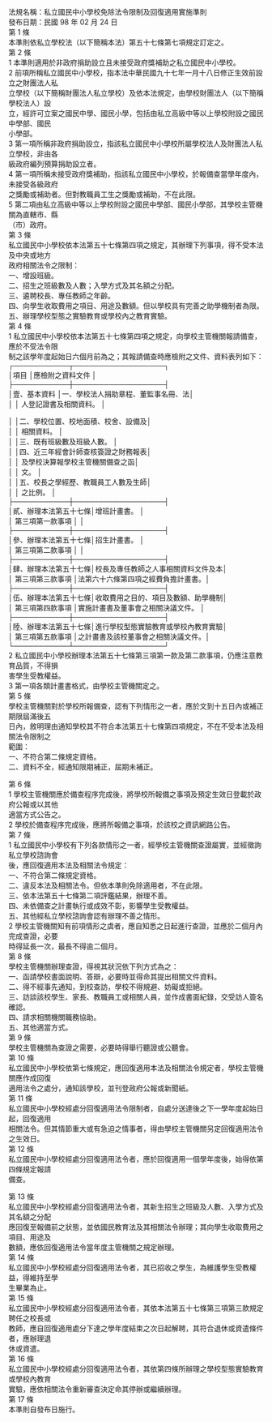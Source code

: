 法規名稱：私立國民中小學校免除法令限制及回復適用實施準則  
發布日期：民國 98 年 02 月 24 日  
第 1 條  
本準則依私立學校法（以下簡稱本法）第五十七條第七項規定訂定之。  
第 2 條  
1 本準則適用於非政府捐助設立且未接受政府獎補助之私立國民中小學校。  
2 前項所稱私立國民中小學校，指本法中華民國九十七年一月十八日修正生效前設立之財團法人私  
立學校（以下簡稱財團法人私立學校）及依本法規定，由學校財團法人（以下簡稱學校法人）設  
立，經許可立案之國民中學、國民小學，包括由私立高級中等以上學校附設之國民中學部、國民  
小學部。  
3 第一項所稱非政府捐助設立，指該私立國民中小學校所屬學校法人及財團法人私立學校，非由各  
級政府編列預算捐助設立者。  
4 第一項所稱未接受政府獎補助，指該私立國民中小學校，於報備查當學年度內，未接受各級政府  
之獎勵或補助者。但對教職員工生之獎勵或補助，不在此限。  
5 第二項由私立高級中等以上學校附設之國民中學部、國民小學部，其學校主管機關為直轄市、縣  
（市）政府。  
第 3 條  
私立國民中小學校依本法第五十七條第四項之規定，其辦理下列事項，得不受本法及中央或地方  
政府相關法令之限制：  
一、增設班級。  
二、招生之班級數及人數；入學方式及其名額之分配。  
三、遴聘校長、專任教師之年齡。  
四、向學生收取費用之項目、用途及數額。但以學校具有完善之助學機制者為限。  
五、辦理學校型態之實驗教育或學校內之教育實驗。  
第 4 條  
1 私立國民中小學校依本法第五十七條第四項之規定，向學校主管機關報請備查，應於不受法令限  
制之該學年度起始日六個月前為之；其報請備查時應檢附之文件、資料表列如下：  
┌───────────┬──────────────────┐  
│項目 │應檢附之資料文件 │  
├───────────┼──────────────────┤  
│壹、基本資料 │一、學校法人捐助章程、董監事名冊、法│  
│ │ 人登記證書及相關資料。 │  


│ │二、學校位置、校地面積、校舍、設備及│  
│ │ 相關資料。 │  
│ │三、既有班級數及班級人數。 │  
│ │四、近三年經會計師查核簽證之財務報表│  
│ │ 及學校決算報學校主管機關備查之函│  
│ │ 文。 │  
│ │五、校長之學經歷、教職員工人數及生師│  
│ │ 之比例。 │  
├───────────┼──────────────────┤  
│貳、辦理本法第五十七條│增班計畫書。 │  
│ 第三項第一款事項 │ │  
├───────────┼──────────────────┤  
│參、辦理本法第五十七條│招生計畫書。 │  
│ 第三項第二款事項 │ │  
├───────────┼──────────────────┤  
│肆、辦理本法第五十七條│校長及專任教師之人事相關資料文件及本│  
│ 第三項第三款事項 │法第六十六條第四項之經費負擔計畫書。│  
├───────────┼──────────────────┤  
│伍、辦理本法第五十七條│收取費用之目的、項目及數額、助學機制│  
│ 第三項第四款事項 │實施計畫書及董事會之相關決議文件。 │  
├───────────┼──────────────────┤  
│陸、辦理本法第五十七條│進行學校型態實驗教育或學校內教育實驗│  
│ 第三項第五款事項 │之計畫書及該校董事會之相關決議文件。│  
└───────────┴──────────────────┘  
2 私立國民中小學校辦理本法第五十七條第三項第一款及第二款事項，仍應注意教育品質，不得損  
害學生受教權益。  
3 第一項各類計畫書格式，由學校主管機關定之。  
第 5 條  
學校主管機關對於學校所報備查，認有下列情形之一者，應於文到十五日內或補正期限屆滿後五  
日內，敘明理由通知學校其不符合本法第五十七條第四項規定，不在不受本法及相關法令限制之  
範圍：  
一、不符合第二條規定資格。  
二、資料不全，經通知限期補正，屆期未補正。  


第 6 條  
1 學校主管機關應於備查程序完成後，將學校所報備之事項及預定生效日登載於政府公報或以其他  
適當方式公告之。  
2 學校於備查程序完成後，應將所報備之事項，於該校之資訊網路公告。  
第 7 條  
1 私立國民中小學校有下列各款情形之一者，經學校主管機關查證屬實，並經徵詢私立學校諮詢會  
後，應回復適用本法及相關法令規定：  
一、不符合第二條規定資格。  
二、違反本法及相關法令。但依本準則免除適用者，不在此限。  
三、依本法第五十七條第二項評鑑結果，辦理不善。  
四、未依備查之計畫執行或成效不彰，影響學生受教權益。  
五、其他經私立學校諮詢會認有辦理不善之情形。  
2 學校主管機關知有前項情形之虞者，應自知悉之日起進行查證，並應於二個月內完成查證，必要  
時得延長一次，最長不得逾二個月。  
第 8 條  
學校主管機關辦理查證，得視其狀況依下列方式為之：  
一、函請學校書面說明、答辯，必要時並得命其提出相關文件資料。  
二、得不經事先通知，到校查訪，學校不得規避、妨礙或拒絕。  
三、訪談該校學生、家長、教職員工或相關人員，並作成書面紀錄，交受訪人簽名確認。  
四、請求相關機關職務協助。  
五、其他適當方式。  
第 9 條  
學校主管機關為查證之需要，必要時得舉行聽證或公聽會。  
第 10 條  
私立國民中小學校依第七條規定，應回復適用本法及相關法令規定者，學校主管機關應作成回復  
適用法令之處分，通知該學校，並刊登政府公報或新聞紙。  
第 11 條  
私立國民中小學校經處分回復適用法令限制者，自處分送達後之下一學年度起始日起，回復適用  
相關法令。但其情節重大或有急迫之情事者，得由學校主管機關另定回復適用法令之生效日。  
第 12 條  
私立國民中小學校經處分回復適用法令者，應於回復適用一個學年度後，始得依第四條規定報請  
備查。  


第 13 條  
私立國民中小學校經處分回復適用法令者，其新生招生之班級及人數、入學方式及其名額之分配  
應回復至報備前之狀態，並依國民教育法及其相關法令辦理；其向學生收取費用之項目、用途及  
數額，應依回復適用法令當年度主管機關之規定辦理。  
第 14 條  
私立國民中小學校經處分回復適用法令者，其已招收之學生，為維護學生受教權益，得維持至學  
生畢業為止。  
第 15 條  
私立國民中小學校經處分回復適用法令者，其依本法第五十七條第三項第三款規定聘任之校長或  
教師，應自回復適用處分下達之學年度結束之次日起解聘，其符合退休或資遣條件者，應辦理退  
休或資遣。  
第 16 條  
私立國民中小學校經處分回復適用法令者，其依第四條所辦理之學校型態實驗教育或學校內教育  
實驗，應依相關法令重新審查決定命其停辦或繼續辦理。  
第 17 條  
本準則自發布日施行。  


